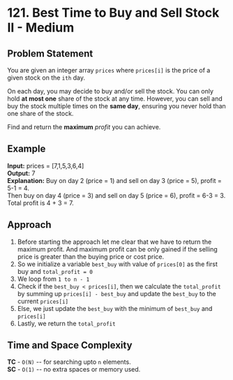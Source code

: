 # 121. Best Time to Buy and Sell Stock II - Medium

## Problem Statement
You are given an integer array `prices` where `prices[i]` is the price of a given stock on the `ith` day.

On each day, you may decide to buy and/or sell the stock. You can only hold **at most one** share of the stock at any time. However, you can sell and buy the stock multiple times on the **same day**, ensuring you never hold than one share of the stock.

Find and return the **maximum** *profit* you can achieve.

## Example
**Input:** prices = [7,1,5,3,6,4]<br>
**Output:** 7<br>
**Explanation:** Buy on day 2 (price = 1) and sell on day 3 (price = 5), profit = 5-1 = 4.<br>
Then buy on day 4 (price = 3) and sell on day 5 (price = 6), profit = 6-3 = 3. Total profit is 4 + 3 = 7.

## Approach
1. Before starting the approach let me clear that we have to return the maximum profit. And maximum profit can be only gained if the selling price is greater than the buying price or cost price.
2. So we initialize a variable `best_buy` with value of `prices[0]` as the first buy and `total_profit = 0`
3. We loop from `1 to n - 1`
4. Check if the `best_buy < prices[i]`, then we calculate the `total_profit` by summing up `prices[i] - best_buy` and update the `best_buy` to the current `prices[i]`
5. Else, we just update the `best_buy` with the minimum of `best_buy` and `prices[i]`
6. Lastly, we return the `total_profit`

## Time and Space Complexity
**TC** - `O(N)` -- for searching upto `n` elements.<br>
**SC** - `O(1)` -- no extra spaces or memory used.
